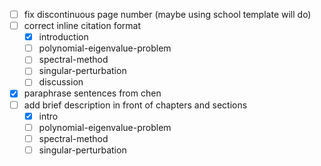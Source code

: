 - [ ] fix discontinuous page number (maybe using school template will do)
- [ ] correct inline citation format
    - [x] introduction
    - [ ] polynomial-eigenvalue-problem
    - [ ] spectral-method
    - [ ] singular-perturbation
    - [ ] discussion
- [x] paraphrase sentences from chen
- [ ] add brief description in front of chapters and sections
    - [x] intro
    - [ ] polynomial-eigenvalue-problem
    - [ ] spectral-method
    - [ ] singular-perturbation
